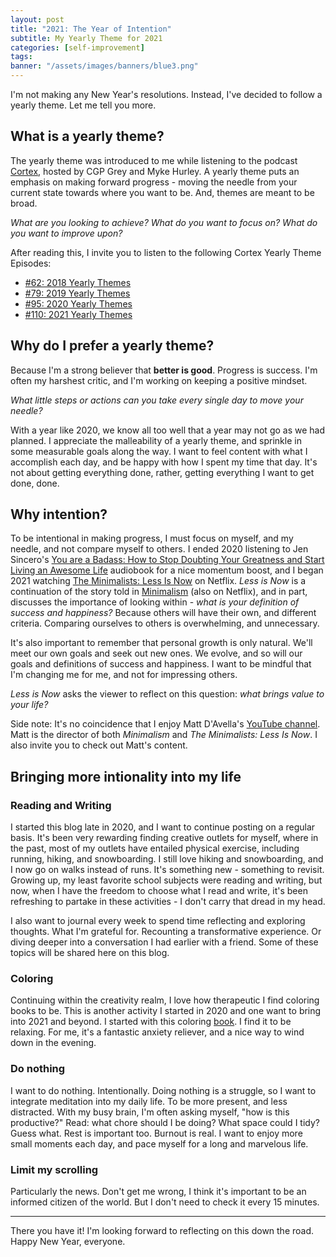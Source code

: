 ```yaml
---
layout: post
title: "2021: The Year of Intention"
subtitle: My Yearly Theme for 2021
categories: [self-improvement]
tags: 
banner: "/assets/images/banners/blue3.png"
---
```


I'm not making any New Year's resolutions. Instead, I've decided to follow a yearly theme. Let me tell you more. 

## What is a yearly theme?

The yearly theme was introduced to me while listening to the podcast [Cortex](https://www.relay.fm/cortex), hosted by CGP Grey and Myke Hurley. A yearly theme puts an emphasis on making forward progress - moving the needle from your current state towards where you want to be. And, themes are meant to be broad.

*What are you looking to achieve? What do you want to focus on? What do you want to improve upon?*

After reading this, I invite you to listen to the following Cortex Yearly Theme Episodes:
* [#62: 2018 Yearly Themes](https://www.relay.fm/cortex/62)
* [#79: 2019 Yearly Themes](https://www.relay.fm/cortex/79)
* [#95: 2020 Yearly Themes](https://www.relay.fm/cortex/95)
* [#110: 2021 Yearly Themes](https://www.relay.fm/cortex/110)

## Why do I prefer a yearly theme?
Because I'm a strong believer that **better is good**. Progress is success. I'm often my harshest critic, and I'm working on keeping a positive mindset.

*What little steps or actions can you take every single day to move your needle?*

With a year like 2020, we know all too well that a year may not go as we had planned. I appreciate the malleability of a yearly theme, and sprinkle in some measurable goals along the way. I want to feel content with what I accomplish each day, and be happy with how I spent my time that day. It's not about getting everything done, rather, getting everything I want to get done, done.

## Why intention?

To be intentional in making progress, I must focus on myself, and my needle, and not compare myself to others. I ended 2020 listening to Jen Sincero's [You are a Badass: How to Stop Doubting Your Greatness and Start Living an Awesome Life](https://www.amazon.com/You-Are-Badass%C2%AE-Doubting-Greatness/dp/0762447699/ref=tmm_pap_swatch_0?_encoding=UTF8&qid=&sr=) audiobook for a nice momentum boost, and I began 2021 watching [The Minimalists: Less Is Now](https://www.netflix.com/title/81074662?mc_cid=10dd42fde5&mc_eid=4a862fbef5) on Netflix. *Less is Now* is a continuation of the story told in [Minimalism](https://www.netflix.com/title/80114460?s=a&trkid=13747225&t=cp) (also on Netflix), and in part, discusses the importance of looking within - *what is your definition of success and happiness?* Because others will have their own, and different criteria. Comparing ourselves to others is overwhelming, and unnecessary.

It's also important to remember that personal growth is only natural. We'll meet our own goals and seek out new ones. We evolve, and so will our goals and definitions of success and happiness. I want to be mindful that I'm changing me for me, and not for impressing others.

*Less is Now* asks the viewer to reflect on this question: *what brings value to your life?*

Side note: It's no coincidence that I enjoy Matt D'Avella's [YouTube channel](https://www.youtube.com/user/blackboxfilmcompany). Matt is the director of both *Minimalism* and *The Minimalists: Less Is Now*. I also invite you to check out Matt's content.

## Bringing more intionality into my life

### Reading and Writing

I started this blog late in 2020, and I want to continue posting on a regular basis. It's been very rewarding finding creative outlets for myself, where in the past, most of my outlets have entailed physical exercise, including running, hiking, and snowboarding. I still love hiking and snowboarding, and I now go on walks instead of runs. It's something new - something to revisit. Growing up, my least favorite school subjects were reading and writing, but now, when I have the freedom to choose what I read and write, it's been refreshing to partake in these activities - I don't carry that dread in my head.

I also want to journal every week to spend time reflecting and exploring thoughts. What I'm grateful for. Recounting a transformative experience. Or diving deeper into a conversation I had earlier with a friend. Some of these topics will be shared here on this blog.

### Coloring
Continuing within the creativity realm, I love how therapeutic I find coloring books to be. This is another activity I started in 2020 and one want to bring into 2021 and beyond. I started with this coloring [book](https://www.johannabasford.com/book/secret-garden/). I find it to be relaxing. For me, it's a fantastic anxiety reliever, and a nice way to wind down in the evening.

### Do nothing

I want to do nothing. Intentionally. Doing nothing is a struggle, so I want to integrate meditation into my daily life. To be more present, and less distracted. With my busy brain, I'm often asking myself, "how is this productive?" Read: what chore should I be doing? What space could I tidy? Guess what. Rest is important too. Burnout is real. I want to enjoy more small moments each day, and pace myself for a long and marvelous life. 

### Limit my scrolling

Particularly the news. Don't get me wrong, I think it's important to be an informed citizen of the world. But I don't need to check it every 15 minutes. 

---

There you have it! I'm looking forward to reflecting on this down the road. Happy New Year, everyone.
